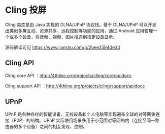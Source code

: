 # Cling 投屏

Cling 类库是由 Java 实现的 DLNA/UPnP 协议栈。基于 DLNA/UPnP 可以开发出类似多屏互动、资源共享、远程控制等功能的应用，通过 Android 应用管理一个或多个设备，将音频、视频、图片推送到指定设备显示。

源码解读可见 https://www.jianshu.com/p/2bee25940e30
## Cling API
Cling core API ：http://4thline.org/projects/cling/core/apidocs

Cling support API ：http://4thline.org/projects/cling/support/apidocs

## UPnP
UPnP 是各种各样的智能设备、无线设备和个人电脑等实现遍布全球的对等网络连接（P2P）的结构。UPnP 实际使用场景多用于小范围对等网络内（连接至同一路由器的多个设备）之间的相互发现、控制。